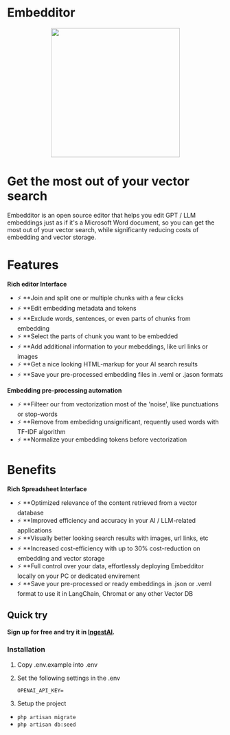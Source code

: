 # Embedditor

<p align="center">
  <img width="300" height="300" src="https://embedditor.ingestai.co/images/logo.jpg">
</p>



# Get the most out of your vector search

Embedditor is an open source editor that helps you edit GPT / LLM embeddings just as if it's a Microsoft Word document, so you can get the most out of your vector search, while significanty reducing costs of embedding and vector storage.

# Features
**Rich editor Interface**

- ⚡ **Join and split one or multiple chunks with a few clicks
- ⚡ **Edit embedding metadata and tokens
- ⚡ **Exclude words, sentences, or even parts of chunks from embedding
- ⚡ **Select the parts of chunk you want to be embedded
- ⚡ **Add additional information to your mebeddings, like url links or images
- ⚡ **Get a nice looking HTML-markup for your AI search results
- ⚡ **Save your pre-processed embedding files in .veml or .jason formats

**Embedding pre-processing automation**
- ⚡ **Filteer our from vectorization most of the 'noise', like punctuations or stop-words
- ⚡ **Remove from embedidng unsignificant, requently used words with TF-IDF algorithm
- ⚡ **Normalize your embedding tokens before vectorization

# Benefits
**Rich Spreadsheet Interface**

- ⚡ **Optimized relevance of the content retrieved from a vector database
- ⚡ **Improved efficiency and accuracy in your AI / LLM-related applications
- ⚡ **Visually better looking search results with images, url links, etc
- ⚡ **Increased cost-efficiency with up to 30% cost-reduction on embedding and vector storage
- ⚡ **Full control over your data, effortlessly deploying Embedditor locally on your PC or dedicated envirement
- ⚡ **Save your pre-processed or ready embeddings in .json or .veml format to use it in LangChain, Chromat or any other Vector DB


## Quick try
**Sign up for free and try it in [IngestAI](https://ingestai.io/signup).**

<!-- # Rich Spreadsheet Interface

- ⚡ **Basic Operations**: Create, Read, Update and Delete Tables, Columns, and Rows
- ⚡ **Fields Operations**: Sort, Filter, Hide / Unhide Columns
- ⚡ **Multiple Views Types**: Grid (By default), Gallery, Form View, and Kanban View
- ⚡ **View Permissions Types**: Collaborative Views, & Locked Views
- ⚡ **Share Bases / Views**: either Public or Private (with Password Protected)
- ⚡ **Variant Cell Types**: ID, LinkToAnotherRecord, Lookup, Rollup, SingleLineText, Attachment, Currency, Formula, etc
- ⚡ **Access Control with Roles**: Fine-grained Access Control at different levels
- ⚡ **and more** -->

<!-- ### FAQ

**What is embedding (vectorization)?**

**What are embeddings?**

**What is vector search?**

**What is embeddings metadata?**

**What is embedding tokens?**

**What is void embedding tokens?**
A void (embedding) tokens are words in your content (embedding metadata), that will appear in your vector search results but are filtered out of embedding and so won’t be found with vector search.

**What is hidden embedding token?**
A hidden embedding token is a token that will be embedded for vector storage but doesn’t appear in your metadata – the content you will retrieve using vector search.

**What size have embeddings?**
Embedding your content to vector space increases its size, requiring up to 10X of storage space than your row content. That is why filtering out unnecessary and low-relevant tokens not only improves your vector search but also helps you reduce cost of embedding and storage. -->


### Installation

1. Copy .env.example into .env

2. Set the following settings in the .env


    `OPENAI_API_KEY=`


3. Setup the project

- `php artisan migrate`
- `php artisan db:seed`
